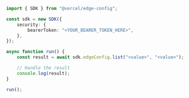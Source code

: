 <!-- Start SDK Example Usage [usage] -->
```typescript
import { SDK } from "@vercel/edge-config";

const sdk = new SDK({
    security: {
        bearerToken: "<YOUR_BEARER_TOKEN_HERE>",
    },
});

async function run() {
    const result = await sdk.edgeConfig.list("<value>", "<value>");

    // Handle the result
    console.log(result);
}

run();

```
<!-- End SDK Example Usage [usage] -->